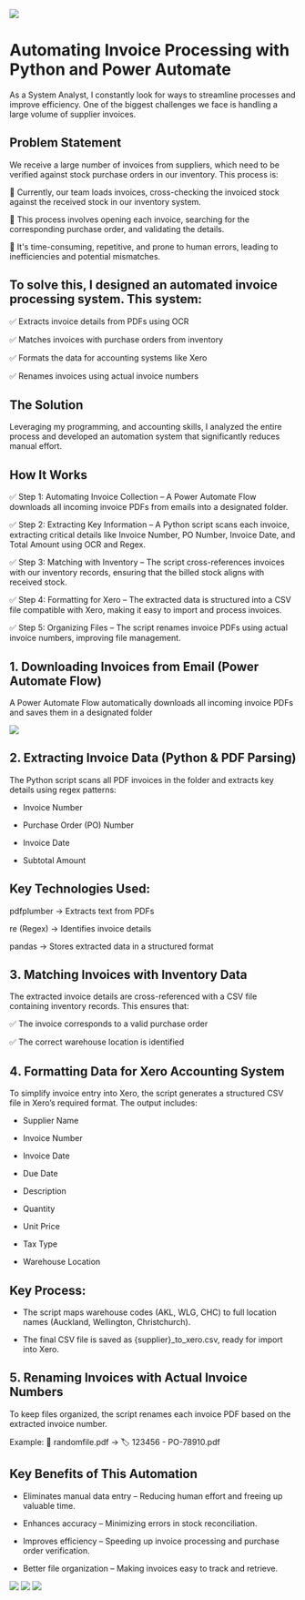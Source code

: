 <img src="https://github.com/sularaperera/Automating-Invoice-Processing-with-Python-and-Power-Automate/blob/main/Images/Banner%20Full.png"></img>

# Automating Invoice Processing with Python and Power Automate

As a System Analyst, I constantly look for ways to streamline processes and improve efficiency. One of the biggest challenges we face is handling a large volume of supplier invoices.

## Problem Statement

We receive a large number of invoices from suppliers, which need to be verified against stock purchase orders in our inventory. This process is:

🔹 Currently, our team loads invoices, cross-checking the invoiced stock against the received stock in our inventory system.

🔹 This process involves opening each invoice, searching for the corresponding purchase order, and validating the details.

🔹 It's time-consuming, repetitive, and prone to human errors, leading to inefficiencies and potential mismatches.

## To solve this, I designed an automated invoice processing system. This system:

✅ Extracts invoice details from PDFs using OCR

✅ Matches invoices with purchase orders from inventory

✅ Formats the data for accounting systems like Xero

✅ Renames invoices using actual invoice numbers

## The Solution

Leveraging my programming, and accounting skills, I analyzed the entire process and developed an automation system that significantly reduces manual effort.


## How It Works

✅ Step 1: Automating Invoice Collection – A Power Automate Flow downloads all incoming invoice PDFs from emails into a designated folder.

✅ Step 2: Extracting Key Information – A Python script scans each invoice, extracting critical details like Invoice Number, PO Number, Invoice Date, and Total Amount using OCR and Regex.

✅ Step 3: Matching with Inventory – The script cross-references invoices with our inventory records, ensuring that the billed stock aligns with received stock.

✅ Step 4: Formatting for Xero – The extracted data is structured into a CSV file compatible with Xero, making it easy to import and process invoices.

✅ Step 5: Organizing Files – The script renames invoice PDFs using actual invoice numbers, improving file management.


## 1. Downloading Invoices from Email (Power Automate Flow)

A Power Automate Flow automatically downloads all incoming invoice PDFs and saves them in a designated folder

<img src="https://github.com/sularaperera/Automating-Invoice-Processing-with-Python-and-Power-Automate/blob/main/Images/Power_Automate.png"></img>


## 2️. Extracting Invoice Data (Python & PDF Parsing)

The Python script scans all PDF invoices in the folder and extracts key details using regex patterns:

- Invoice Number

- Purchase Order (PO) Number

- Invoice Date

- Subtotal Amount

## Key Technologies Used:

pdfplumber → Extracts text from PDFs

re (Regex) → Identifies invoice details

pandas → Stores extracted data in a structured format


## 3️. Matching Invoices with Inventory Data

The extracted invoice details are cross-referenced with a CSV file containing inventory records. This ensures that: 

✅ The invoice corresponds to a valid purchase order 

✅ The correct warehouse location is identified


## 4️. Formatting Data for Xero Accounting System

To simplify invoice entry into Xero, the script generates a structured CSV file in Xero’s required format. The output includes:

- Supplier Name

- Invoice Number

- Invoice Date

- Due Date

- Description

- Quantity

- Unit Price

- Tax Type

- Warehouse Location

## Key Process:

- The script maps warehouse codes (AKL, WLG, CHC) to full location names (Auckland, Wellington, Christchurch).

- The final CSV file is saved as {supplier}_to_xero.csv, ready for import into Xero.

## 5️. Renaming Invoices with Actual Invoice Numbers

To keep files organized, the script renames each invoice PDF based on the extracted invoice number.

Example: 📄 randomfile.pdf → 🏷️ 123456 - PO-78910.pdf


## Key Benefits of This Automation

- Eliminates manual data entry – Reducing human effort and freeing up valuable time.

- Enhances accuracy – Minimizing errors in stock reconciliation.

- Improves efficiency – Speeding up invoice processing and purchase order verification.

- Better file organization – Making invoices easy to track and retrieve.




<img src="https://github.com/sularaperera/Automating-Invoice-Processing-with-Python-and-Power-Automate/blob/main/Images/sample_invoice.png"></img>
<img src="https://github.com/sularaperera/Automating-Invoice-Processing-with-Python-and-Power-Automate/blob/main/Images/python_code_v1_.png"></img>
<img src="https://github.com/sularaperera/Automating-Invoice-Processing-with-Python-and-Power-Automate/blob/main/Images/python_code_v2_refactored_version.png"></img>





